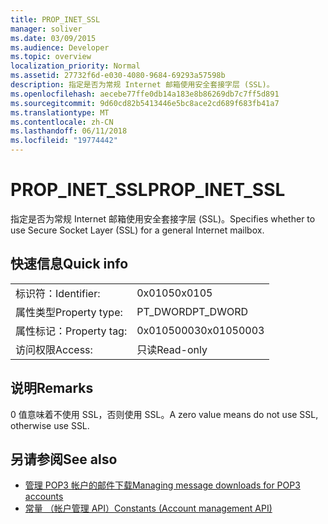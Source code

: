 ```yaml
---
title: PROP_INET_SSL
manager: soliver
ms.date: 03/09/2015
ms.audience: Developer
ms.topic: overview
localization_priority: Normal
ms.assetid: 27732f6d-e030-4080-9684-69293a57598b
description: 指定是否为常规 Internet 邮箱使用安全套接字层 (SSL)。
ms.openlocfilehash: aecebe77ffe0db14a183e8b86269db7c7ff5d891
ms.sourcegitcommit: 9d60cd82b5413446e5bc8ace2cd689f683fb41a7
ms.translationtype: MT
ms.contentlocale: zh-CN
ms.lasthandoff: 06/11/2018
ms.locfileid: "19774442"
---
```

# <a name="propinetssl"></a><span data-ttu-id="d4e6a-103">PROP_INET_SSL</span><span class="sxs-lookup"><span data-stu-id="d4e6a-103">PROP_INET_SSL</span></span>

<span data-ttu-id="d4e6a-104">指定是否为常规 Internet 邮箱使用安全套接字层 (SSL)。</span><span class="sxs-lookup"><span data-stu-id="d4e6a-104">Specifies whether to use Secure Socket Layer (SSL) for a general Internet mailbox.</span></span>
  
## <a name="quick-info"></a><span data-ttu-id="d4e6a-105">快速信息</span><span class="sxs-lookup"><span data-stu-id="d4e6a-105">Quick info</span></span>

|||
|:-----|:-----|
|<span data-ttu-id="d4e6a-106">标识符：</span><span class="sxs-lookup"><span data-stu-id="d4e6a-106">Identifier:</span></span>  <br/> |<span data-ttu-id="d4e6a-107">0x0105</span><span class="sxs-lookup"><span data-stu-id="d4e6a-107">0x0105</span></span>  <br/> |
|<span data-ttu-id="d4e6a-108">属性类型</span><span class="sxs-lookup"><span data-stu-id="d4e6a-108">Property type:</span></span>  <br/> |<span data-ttu-id="d4e6a-109">PT_DWORD</span><span class="sxs-lookup"><span data-stu-id="d4e6a-109">PT_DWORD</span></span>  <br/> |
|<span data-ttu-id="d4e6a-110">属性标记：</span><span class="sxs-lookup"><span data-stu-id="d4e6a-110">Property tag:</span></span>  <br/> |<span data-ttu-id="d4e6a-111">0x01050003</span><span class="sxs-lookup"><span data-stu-id="d4e6a-111">0x01050003</span></span>  <br/> |
|<span data-ttu-id="d4e6a-112">访问权限</span><span class="sxs-lookup"><span data-stu-id="d4e6a-112">Access:</span></span>  <br/> |<span data-ttu-id="d4e6a-113">只读</span><span class="sxs-lookup"><span data-stu-id="d4e6a-113">Read-only</span></span>  <br/> |
   
## <a name="remarks"></a><span data-ttu-id="d4e6a-114">说明</span><span class="sxs-lookup"><span data-stu-id="d4e6a-114">Remarks</span></span>

<span data-ttu-id="d4e6a-115">0 值意味着不使用 SSL，否则使用 SSL。</span><span class="sxs-lookup"><span data-stu-id="d4e6a-115">A zero value means do not use SSL, otherwise use SSL.</span></span>
  
## <a name="see-also"></a><span data-ttu-id="d4e6a-116">另请参阅</span><span class="sxs-lookup"><span data-stu-id="d4e6a-116">See also</span></span>

- [<span data-ttu-id="d4e6a-117">管理 POP3 帐户的邮件下载</span><span class="sxs-lookup"><span data-stu-id="d4e6a-117">Managing message downloads for POP3 accounts</span></span>](managing-message-downloads-for-pop3-accounts.md)  
- [<span data-ttu-id="d4e6a-118">常量 （帐户管理 API）</span><span class="sxs-lookup"><span data-stu-id="d4e6a-118">Constants (Account management API)</span></span>](constants-account-management-api.md)

